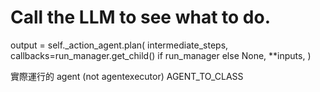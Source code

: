 # Call the LLM to see what to do.
output = self._action_agent.plan(
    intermediate_steps,
    callbacks=run_manager.get_child() if run_manager else None,
    **inputs,
)


實際運行的 agent (not agentexecutor)
AGENT_TO_CLASS
